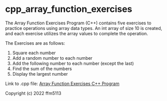 # cpp_array_function_exercises
The Array Function Exercises Program (C++) contains five exercises to practice operations using array data types. An int array of size 10 is created, and each exercise utilizes the array values to complete the operation. 

The Exercises are as follows:
<ol>
<li>Square each number</li>
<li>Add a random number to each number</li>
<li>Add the following number to each number (except the last)</li>
<li>Find the sum of the numbers</li>
<li>Display the largest number</li>
</ol>

Link to .cpp file: <a href="https://github.com/ffm5113/cpp_array_function_exercises/blob/main/ArrayFunctionExercises.cpp">Array Function Exercises C++ Program</a>

Copyright (c) 2022 ffm5113
